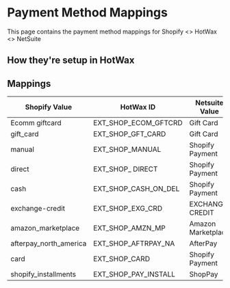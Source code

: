 # Payment Method Mappings

This page contains the payment method mappings for Shopify <> HotWax <> NetSuite

## How they're setup in HotWax
<!-- need to add -->

## Mappings

| Shopify Value            | HotWax ID               | Netsuite Value        |
|--------------------------|-------------------------|-----------------------|
| Ecomm giftcard           | EXT_SHOP_ECOM_GFTCRD    | Gift Card             |
| gift_card                | EXT_SHOP_GFT_CARD       | Gift Card             |
| manual                   | EXT_SHOP_MANUAL         | Shopify Payment       |
| direct                   | EXT_SHOP_ DIRECT        | Shopify Payment       |
| cash                     | EXT_SHOP_CASH_ON_DEL    | Shopify Payment       |
| exchange-credit          | EXT_SHOP_EXG_CRD        | EXCHANGE CREDIT       |
| amazon_marketplace       | EXT_SHOP_AMZN_MP        | Amazon Marketplace    |
| afterpay_north_america   | EXT_SHOP_AFTRPAY_NA     | AfterPay              |
| card                     | EXT_SHOP_CARD           | Shopify Payment       |
| shopify_installments     | EXT_SHOP_PAY_INSTALL    | ShopPay               |